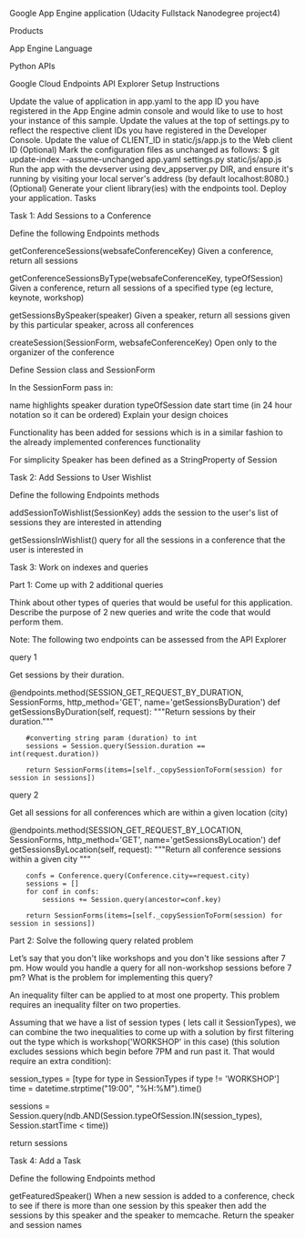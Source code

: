 Google App Engine application (Udacity Fullstack Nanodegree project4)

Products

App Engine
Language

Python
APIs

Google Cloud Endpoints
API Explorer
Setup Instructions

Update the value of application in app.yaml to the app ID you have registered in the App Engine admin console and would like to use to host your instance of this sample.
Update the values at the top of settings.py to reflect the respective client IDs you have registered in the Developer Console.
Update the value of CLIENT_ID in static/js/app.js to the Web client ID
(Optional) Mark the configuration files as unchanged as follows: $ git update-index --assume-unchanged app.yaml settings.py static/js/app.js
Run the app with the devserver using dev_appserver.py DIR, and ensure it's running by visiting your local server's address (by default localhost:8080.)
(Optional) Generate your client library(ies) with the endpoints tool.
Deploy your application.
Tasks

Task 1: Add Sessions to a Conference

Define the following Endpoints methods

getConferenceSessions(websafeConferenceKey) Given a conference, return all sessions

getConferenceSessionsByType(websafeConferenceKey, typeOfSession) Given a conference, return all sessions of a specified type (eg lecture, keynote, workshop)

getSessionsBySpeaker(speaker) Given a speaker, return all sessions given by this particular speaker, across all conferences

createSession(SessionForm, websafeConferenceKey) Open only to the organizer of the conference

Define Session class and SessionForm

In the SessionForm pass in:

name
highlights
speaker
duration
typeOfSession
date
start time (in 24 hour notation so it can be ordered)
Explain your design choices

Functionality has been added for sessions which is in a similar fashion to the already implemented conferences
 functionality

For simplicity Speaker has been defined as a StringProperty of Session

Task 2: Add Sessions to User Wishlist

Define the following Endpoints methods

addSessionToWishlist(SessionKey) adds the session to the user's list of sessions they are interested in attending

getSessionsInWishlist() query for all the sessions in a conference that the user is interested in

Task 3: Work on indexes and queries

Part 1: Come up with 2 additional queries

Think about other types of queries that would be useful for this application. Describe the purpose of 2 new queries and write the code that would perform them.

Note: The following two endpoints can be assessed from the API Explorer

query 1

Get sessions by their duration.

@endpoints.method(SESSION_GET_REQUEST_BY_DURATION, SessionForms,
            http_method='GET',
            name='getSessionsByDuration')
    def getSessionsByDuration(self, request):
        """Return sessions by their duration."""
        
        #converting string param (duration) to int
        sessions = Session.query(Session.duration == int(request.duration))

        return SessionForms(items=[self._copySessionToForm(session) for session in sessions])



query 2

Get all sessions for all conferences which are within a given location (city)

@endpoints.method(SESSION_GET_REQUEST_BY_LOCATION,
                      SessionForms,
                      http_method='GET',
                      name='getSessionsByLocation')
    def getSessionsByLocation(self, request):
        """Return all conference sessions within a given city """

        confs = Conference.query(Conference.city==request.city)
        sessions = []
        for conf in confs:
            sessions += Session.query(ancestor=conf.key)

        return SessionForms(items=[self._copySessionToForm(session) for session in sessions])


Part 2: Solve the following query related problem

Let’s say that you don't like workshops and you don't like sessions after 7 pm. How would you handle a query for all non-workshop sessions before 7 pm?
What is the problem for implementing this query?

An inequality filter can be applied to at most one property. This problem requires an inequality filter on two properties.

Assuming that we have a list of session types ( lets call it SessionTypes), we can combine the two inequalities to come up with a solution by first filtering out the type which is workshop('WORKSHOP' in this case) (this solution excludes sessions which begin before 7PM and run past it. That would require an extra condition):


session_types = [type for type in SessionTypes if type != 'WORKSHOP']
time = datetime.strptime("19:00", "%H:%M").time()

sessions = Session.query(ndb.AND(Session.typeOfSession.IN(session_types), Session.startTime < time))

return sessions

Task 4: Add a Task

Define the following Endpoints method

getFeaturedSpeaker() When a new session is added to a conference, check to see if there is more than one session by this speaker then add the sessions by this speaker and the speaker to memcache. Return the speaker and session names
